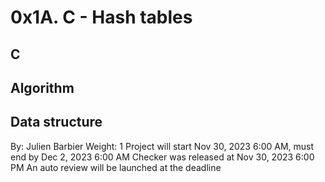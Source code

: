 # 0x1A. C - Hash tables
## C
## Algorithm
## Data structure
 By: Julien Barbier
 Weight: 1
 Project will start Nov 30, 2023 6:00 AM, must end by Dec 2, 2023 6:00 AM
 Checker was released at Nov 30, 2023 6:00 PM
 An auto review will be launched at the deadline
